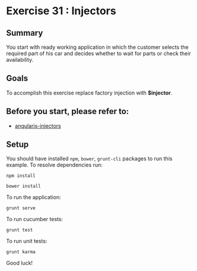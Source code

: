 # Exercise 31 : Injectors

## Summary
You start with ready working application in which the customer selects the required part of his car and decides whether to wait for parts 
or check their availability. 

## Goals
To accomplish this exercise replace factory injection with **$injector**.

## Before you start, please refer to:
  * [angularjs-injectors](https://egghead.io/lessons/angularjs-injectors)
  
## Setup
 You should have installed `npm`, `bower`, `grunt-cli`  packages to run this example. To resolve dependencies run:

```
npm install
```

```
bower install
```

To run the application:

```
grunt serve
```

To run cucumber tests:

```
grunt test
```

To run unit tests:

```
grunt karma
```

Good luck!
